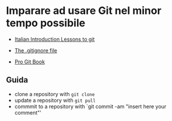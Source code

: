 # Imparare ad usare Git nel minor tempo possibile

- [Italian Introduction Lessons to git](http://www.allafinedelpalo.it/git-1-introduzione-add-commit-push-pull/)

- [The .gitignore file](https://zellwk.com/blog/gitignore/)

- [Pro Git Book](https://git-scm.com/book/en/v2)

## Guida

- clone a repository with `git clone`
- update a repository with `git pull`
- commmit to a repository with `git commit -am "insert here your comment"'

